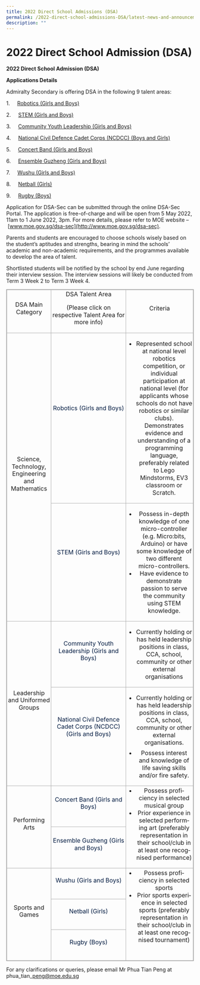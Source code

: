 ```yaml
---
title: 2022 Direct School Admissions (DSA)
permalink: /2022-direct-school-admissions-DSA/latest-news-and-announcements/permalink
description: ""
---
```

2022 Direct School Admission (DSA)
==================================

**2022 Direct School Admission (DSA)**

**Applications Details**

Admiralty Secondary is offering DSA in the following 9 talent areas:  

1.     [Robotics (Girls and Boys)](https://admiraltysec.moe.edu.sg/student-development-n-learning-for-life-program/co-curricular-activities-cca/club-n-society/robotics-club)

2.     [STEM (Girls and Boys)](https://admiraltysec.moe.edu.sg/academic-curriculum-n-applied-learning-program/applied-learning-program)

3.     [Community Youth Leadership (Girls and Boys)](https://admiraltysec.moe.edu.sg/student-development-n-learning-for-life-program/learning-for-life-program)

4.     [National Civil Defence Cadet Corps (NCDCC) (Boys and Girls)](https://admiraltysec.moe.edu.sg/student-development-n-learning-for-life-program/co-curricular-activities-cca/uniform-groups/national-civil-defence-cadet-corps)

5.     [Concert Band (Girls and Boys)](https://admiraltysec.moe.edu.sg/student-development-n-learning-for-life-program/co-curricular-activities-cca/performing-arts/concert-band)

6.     [Ensemble Guzheng (Girls and Boys)](https://admiraltysec.moe.edu.sg/student-development-n-learning-for-life-program/co-curricular-activities-cca/performing-arts/guzheng-ensemble)

7.     [Wushu (Girls and Boys)](https://admiraltysec.moe.edu.sg/student-development-n-learning-for-life-program/co-curricular-activities-cca/sports/wushu)

8.     [Netball (Girls)](https://admiraltysec.moe.edu.sg/student-development-n-learning-for-life-program/co-curricular-activities-cca/sports/netball)

9.     [Rugby (Boys)](https://admiraltysec.moe.edu.sg/student-development-n-learning-for-life-program/co-curricular-activities-cca/sports/rugby)

[](https://www.moe.gov.sg/dsa-sec)

Application for DSA-Sec can be submitted through the online DSA-Sec Portal. The application is free-of-charge and will be open from 5 May 2022, 11am to 1 June 2022, 3pm. For more details, please refer to MOE website – [www.moe.gov.sg/dsa-sec](http://www.moe.gov.sg/dsa-sec).

Parents and students are encouraged to choose schools wisely based on the student’s aptitudes and strengths, bearing in mind the schools’ academic and non-academic requirements, and the programmes available to develop the area of talent.

Shortlisted students will be notified by the school by end June regarding their interview session. The interview sessions will likely be conducted from Term 3 Week 2 to Term 3 Week 4.

<table class="ive_eobj_center iveo_table ives_tab_simple3" width="623" style="margin: auto; outline: 0px; padding: 0px; border-collapse: collapse; clear: both; border: 1px solid rgb(170, 170, 170);"><tbody class="" style="margin: 0px; outline: 0px; padding: 0px;"><tr class="" style="margin: 0px; outline: 0px; padding: 0px;"><td width="128" class="" style="margin: 0px; outline: 0px; padding: 2px; text-align: center; border: 1px solid rgb(170, 170, 170);"><p class="" style="margin: 0px 0px 1em; outline: 0px; padding: 0px; line-height: 19.6px;">DSA Main Category</p></td><td width="285" class="" style="margin: 0px; outline: 0px; padding: 2px; text-align: center; border: 1px solid rgb(170, 170, 170);"><p class="" style="margin: 0px 0px 1em; outline: 0px; padding: 0px; line-height: 19.6px;">DSA Talent Area</p><p class="" style="margin: 0px 0px 1em; outline: 0px; padding: 0px; line-height: 19.6px;">(Please click on respective Talent Area for more info)</p></td><td width="210" class="" style="margin: 0px; outline: 0px; padding: 2px; text-align: center; border: 1px solid rgb(170, 170, 170);"><p class="" style="margin: 0px 0px 1em; outline: 0px; padding: 0px; line-height: 19.6px;">Criteria</p></td></tr><tr class="" style="margin: 0px; outline: 0px; padding: 0px;"><td width="128" rowspan="2" class="" style="margin: 0px; outline: 0px; padding: 2px; text-align: center; border: 1px solid rgb(170, 170, 170);"><p class="" style="margin: 0px 0px 1em; outline: 0px; padding: 0px; line-height: 19.6px;">Science, Technology, Engineering and Mathematics</p></td><td width="285" class="" style="margin: 0px; outline: 0px; padding: 2px; text-align: center; border: 1px solid rgb(170, 170, 170);"><p class="" style="margin: 0px 0px 1em; outline: 0px; padding: 0px; line-height: 19.6px;"><span class="" style="margin: 0px; outline: 0px; padding: 0px;"><a href="https://admiraltysec.moe.edu.sg/student-development-n-learning-for-life-program/co-curricular-activities-cca/club-n-society/robotics-club" class="" style="margin: 0px; outline: 0px; padding: 0px; color: rgb(3, 27, 65); text-decoration: none;">Robotics (Girls and Boys)</a></span></p><p class="" style="margin: 0px 0px 1em; outline: 0px; padding: 0px; line-height: 19.6px;"><span class="" style="margin: 0px; outline: 0px; padding: 0px;">&nbsp;</span></p><p class="" style="margin: 0px 0px 1em; outline: 0px; padding: 0px; line-height: 19.6px;"></p></td><td width="210" class="" style="margin: 0px; outline: 0px; padding: 2px; text-align: center; border: 1px solid rgb(170, 170, 170);"><p class="" style="margin: 0px 0px 1em; outline: 0px; padding: 0px; line-height: 19.6px;"></p><ul style="margin: 0px 0px 0.5em 1.5em; outline: 0px; padding: 0px;"><li style="margin: 0px; outline: 0px; padding: 0px;">Represented school at national level robotics competition, or individual participation at national level (for applicants whose schools do not have robotics or similar clubs). Demonstrates evidence and understanding of a programming language, preferably related to Lego Mindstorms, EV3 classroom or Scratch.</li></ul><p style="margin: 0px 0px 1em; outline: 0px; padding: 0px; line-height: 19.6px;"></p></td></tr><tr class="" style="margin: 0px; outline: 0px; padding: 0px;"><td width="285" class="" style="margin: 0px; outline: 0px; padding: 2px; text-align: center; border: 1px solid rgb(170, 170, 170);"><p class="" style="margin: 0px 0px 1em; outline: 0px; padding: 0px; line-height: 19.6px;"><a href="https://admiraltysec.moe.edu.sg/academic-curriculum-n-applied-learning-program/applied-learning-program" class="" style="margin: 0px; outline: 0px; padding: 0px; color: rgb(3, 27, 65); text-decoration: none;">STEM (Girls and Boys)</a></p><p class="" style="margin: 0px 0px 1em; outline: 0px; padding: 0px; line-height: 19.6px;"></p><p class="" style="margin: 0px 0px 1em; outline: 0px; padding: 0px; line-height: 19.6px;"><span class="" style="margin: 0px; outline: 0px; padding: 0px;">&nbsp;</span></p></td><td width="210" class="" style="margin: 0px; outline: 0px; padding: 2px; text-align: center; border: 1px solid rgb(170, 170, 170);"><p class="" style="margin: 0px 0px 1em; outline: 0px; padding: 0px; line-height: 19.6px;"></p><ul style="margin: 0px 0px 0.5em 1.5em; outline: 0px; padding: 0px;"><li style="margin: 0px; outline: 0px; padding: 0px;">Possess in-depth knowledge of one micro-controller (e.g. Micro:bits, Arduino) or have some knowledge of two different micro-controllers.</li><li style="margin: 0px; outline: 0px; padding: 0px;">Have evidence to demonstrate passion to serve the community using STEM knowledge.</li></ul><p style="margin: 0px 0px 1em; outline: 0px; padding: 0px; line-height: 19.6px;"></p></td></tr><tr class="" style="margin: 0px; outline: 0px; padding: 0px;"><td width="128" rowspan="2" class="" style="margin: 0px; outline: 0px; padding: 2px; text-align: center; border: 1px solid rgb(170, 170, 170);"><p class="" style="margin: 0px 0px 1em; outline: 0px; padding: 0px; line-height: 19.6px;">Leadership and Uniformed Groups</p></td><td width="285" class="" style="margin: 0px; outline: 0px; padding: 2px; text-align: center; border: 1px solid rgb(170, 170, 170);"><p class="" style="margin: 0px 0px 1em; outline: 0px; padding: 0px; line-height: 19.6px;"><span class="" style="margin: 0px; outline: 0px; padding: 0px;"><a href="https://admiraltysec.moe.edu.sg/student-development-n-learning-for-life-program/learning-for-life-program" class="" style="margin: 0px; outline: 0px; padding: 0px; color: rgb(3, 27, 65); text-decoration: none;">Community Youth Leadership (Girls and Boys)</a></span></p><p class="" style="margin: 0px 0px 1em; outline: 0px; padding: 0px; line-height: 19.6px;"></p></td><td width="210" class="" style="margin: 0px; outline: 0px; padding: 2px; text-align: center; border: 1px solid rgb(170, 170, 170);"><p class="" style="margin: 0px 0px 1em; outline: 0px; padding: 0px; line-height: 19.6px;"></p><ul style="margin: 0px 0px 0.5em 1.5em; outline: 0px; padding: 0px;"><li style="margin: 0px; outline: 0px; padding: 0px;">Currently holding or has held leadership positions in class, CCA, school, community or other external organisations</li></ul><p style="margin: 0px 0px 1em; outline: 0px; padding: 0px; line-height: 19.6px;"></p><p class="" style="margin: 0px 0px 1em; outline: 0px; padding: 0px; line-height: 19.6px;"></p></td></tr><tr class="" style="margin: 0px; outline: 0px; padding: 0px;"><td width="285" class="" style="margin: 0px; outline: 0px; padding: 2px; text-align: center; border: 1px solid rgb(170, 170, 170);"><p class="" style="margin: 0px 0px 1em; outline: 0px; padding: 0px; line-height: 19.6px;"><span class="" style="margin: 0px; outline: 0px; padding: 0px;"><a href="https://admiraltysec.moe.edu.sg/student-development-n-learning-for-life-program/co-curricular-activities-cca/uniform-groups/national-civil-defence-cadet-corps" class="" style="margin: 0px; outline: 0px; padding: 0px; color: rgb(3, 27, 65); text-decoration: none;">National Civil Defence Cadet Corps (NCDCC) (Girls and Boys)</a></span></p><p class="" style="margin: 0px 0px 1em; outline: 0px; padding: 0px; line-height: 19.6px;"><span class="" style="margin: 0px; outline: 0px; padding: 0px;">&nbsp;</span></p></td><td width="210" class="" style="margin: 0px; outline: 0px; padding: 2px; text-align: center; border: 1px solid rgb(170, 170, 170);"><p class="" style="margin: 0px 0px 1em; outline: 0px; padding: 0px; line-height: 19.6px;"></p><ul style="margin: 0px 0px 0.5em 1.5em; outline: 0px; padding: 0px;"><li style="margin: 0px; outline: 0px; padding: 0px;">Currently holding or has held leadership positions in class, CCA, school, community or other external organisations.</li></ul><ul style="margin: 0px 0px 0.5em 1.5em; outline: 0px; padding: 0px;"><li style="margin: 0px; outline: 0px; padding: 0px;">Possess interest and knowledge of life saving skills and/or fire safety.</li></ul><p style="margin: 0px 0px 1em; outline: 0px; padding: 0px; line-height: 19.6px;"></p><p class="" style="margin: 0px 0px 1em; outline: 0px; padding: 0px; line-height: 19.6px;"></p></td></tr><tr class="" style="margin: 0px; outline: 0px; padding: 0px;"><td width="128" rowspan="2" class="" style="margin: 0px; outline: 0px; padding: 2px; text-align: center; border: 1px solid rgb(170, 170, 170);"><p class="" style="margin: 0px 0px 1em; outline: 0px; padding: 0px; line-height: 19.6px;">Performing Arts</p></td><td width="285" class="" style="margin: 0px; outline: 0px; padding: 2px; text-align: center; border: 1px solid rgb(170, 170, 170);"><p class="" style="margin: 0px 0px 1em; outline: 0px; padding: 0px; line-height: 19.6px;"><span class="" style="margin: 0px; outline: 0px; padding: 0px;"><a href="https://admiraltysec.moe.edu.sg/student-development-n-learning-for-life-program/co-curricular-activities-cca/performing-arts/concert-band" class="" style="margin: 0px; outline: 0px; padding: 0px; color: rgb(3, 27, 65); text-decoration: none;">Concert Band (Girls and Boys)</a></span></p><p class="" style="margin: 0px 0px 1em; outline: 0px; padding: 0px; line-height: 19.6px;"></p></td><td width="210" rowspan="2" class="" style="margin: 0px; outline: 0px; padding: 2px; text-align: center; border: 1px solid rgb(170, 170, 170);"><ul type="disc" class="" style="margin: 0px 0px 0.5em 1.5em; outline: 0px; padding: 0px;"><li class="" style="margin: 0px; outline: 0px; padding: 0px;"><span lang="EN-SG" class="" style="margin: 0px; outline: 0px; padding: 0px;">Possess proficiency in selected musical group</span></li><li class="" style="margin: 0px; outline: 0px; padding: 0px;"><span lang="EN-SG" class="" style="margin: 0px; outline: 0px; padding: 0px;">Prior experience in selected performing art (preferably representation in their school/club in at least one recognised performance)</span></li></ul><p class="" style="margin: 0px 0px 1em; outline: 0px; padding: 0px; line-height: 19.6px;"></p></td></tr><tr class="" style="margin: 0px; outline: 0px; padding: 0px;"><td width="285" class="" style="margin: 0px; outline: 0px; padding: 2px; text-align: center; border: 1px solid rgb(170, 170, 170);"><p class="" style="margin: 0px 0px 1em; outline: 0px; padding: 0px; line-height: 19.6px;"><span class="" style="margin: 0px; outline: 0px; padding: 0px;"><a href="https://admiraltysec.moe.edu.sg/student-development-n-learning-for-life-program/co-curricular-activities-cca/performing-arts/guzheng-ensemble" class="" style="margin: 0px; outline: 0px; padding: 0px; color: rgb(3, 27, 65); text-decoration: none;">Ensemble Guzheng (Girls and Boys)</a></span></p><p class="" style="margin: 0px 0px 1em; outline: 0px; padding: 0px; line-height: 19.6px;"></p></td></tr><tr class="" style="margin: 0px; outline: 0px; padding: 0px;"><td width="128" rowspan="3" class="" style="margin: 0px; outline: 0px; padding: 2px; text-align: center; border: 1px solid rgb(170, 170, 170);"><p class="" style="margin: 0px 0px 1em; outline: 0px; padding: 0px; line-height: 19.6px;">Sports and Games</p></td><td width="285" class="" style="margin: 0px; outline: 0px; padding: 2px; text-align: center; border: 1px solid rgb(170, 170, 170);"><p class="" style="margin: 0px 0px 1em; outline: 0px; padding: 0px; line-height: 19.6px;"><span class="" style="margin: 0px; outline: 0px; padding: 0px;"><a href="https://admiraltysec.moe.edu.sg/student-development-n-learning-for-life-program/co-curricular-activities-cca/sports/wushu" class="" style="margin: 0px; outline: 0px; padding: 0px; color: rgb(3, 27, 65); text-decoration: none;">Wushu (Girls and Boys)</a></span></p><p class="" style="margin: 0px 0px 1em; outline: 0px; padding: 0px; line-height: 19.6px;"></p></td><td width="210" rowspan="3" class="" style="margin: 0px; outline: 0px; padding: 2px; text-align: center; border: 1px solid rgb(170, 170, 170);"><ul type="disc" class="" style="margin: 0px 0px 0.5em 1.5em; outline: 0px; padding: 0px;"><li class="" style="margin: 0px; outline: 0px; padding: 0px;"><span lang="EN-SG" class="" style="margin: 0px; outline: 0px; padding: 0px;">Possess proficiency in selected sports</span></li><li class="" style="margin: 0px; outline: 0px; padding: 0px;"><span lang="EN-SG" class="" style="margin: 0px; outline: 0px; padding: 0px;">Prior sports experience in selected sports (preferably representation in their school/club in at least one recognised tournament)</span></li></ul><p class="" style="margin: 0px 0px 1em; outline: 0px; padding: 0px; line-height: 19.6px;"><span lang="EN-SG" class="" style="margin: 0px; outline: 0px; padding: 0px;">&nbsp;</span></p></td></tr><tr class="" style="margin: 0px; outline: 0px; padding: 0px;"><td width="285" class="" style="margin: 0px; outline: 0px; padding: 2px; text-align: center; border: 1px solid rgb(170, 170, 170);"><p class="" style="margin: 0px 0px 1em; outline: 0px; padding: 0px; line-height: 19.6px;"><span class="" style="margin: 0px; outline: 0px; padding: 0px;"><a href="https://admiraltysec.moe.edu.sg/student-development-n-learning-for-life-program/co-curricular-activities-cca/sports/netball" class="" style="margin: 0px; outline: 0px; padding: 0px; color: rgb(3, 27, 65); text-decoration: none;">Netball (Girls)</a></span></p><p class="" style="margin: 0px 0px 1em; outline: 0px; padding: 0px; line-height: 19.6px;"></p></td></tr><tr class="" style="margin: 0px; outline: 0px; padding: 0px;"><td width="285" class="" style="margin: 0px; outline: 0px; padding: 2px; text-align: center; border: 1px solid rgb(170, 170, 170);"><p class="" style="margin: 0px 0px 1em; outline: 0px; padding: 0px; line-height: 19.6px;"><span class="" style="margin: 0px; outline: 0px; padding: 0px;"><a href="https://admiraltysec.moe.edu.sg/student-development-n-learning-for-life-program/co-curricular-activities-cca/sports/rugby" class="" style="margin: 0px; outline: 0px; padding: 0px; color: rgb(3, 27, 65); text-decoration: none;">Rugby (Boys)</a></span></p><p class="" style="margin: 0px 0px 1em; outline: 0px; padding: 0px; line-height: 19.6px;"></p></td></tr></tbody></table>

For any clarifications or queries, please email Mr Phua Tian Peng at phua\_tian\_peng@moe.edu.sg